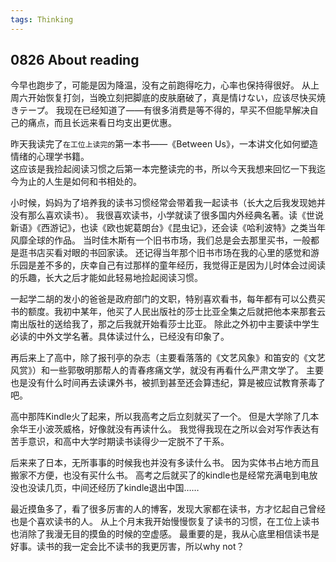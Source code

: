 ```yaml
---
tags: Thinking
---
```


## 0826 About reading 

今早也跑步了，可能是因为降温，没有之前跑得吃力，心率也保持得很好。
从上周六开始恢复打剑，当晚立刻把脚底的皮肤磨破了，真是情けない，应该尽快买焼きテープ。
我现在已经知道了——有很多消费是等不得的，早买不但能早解决自己的痛点，而且长远来看日均支出更优惠。

昨天我读完了`在工位上读完的`第一本书——《Between Us》，一本讲文化如何塑造情绪的心理学书籍。  
这应该是我捡起阅读习惯之后第一本完整读完的书，所以今天我想来回忆一下我迄今为止的人生是如何和书相处的。

小时候，妈妈为了培养我的读书习惯经常会带着我一起读书（长大之后我发现她并没有那么喜欢读书）。
我很喜欢读书，小学就读了很多国内外经典名著。读《世说新语》《西游记》，也读《欧也妮葛朗台》《昆虫记》，还会读《哈利波特》之类当年风靡全球的作品。
当时佳木斯有一个旧书市场，我们总是会去那里买书，一般都是逛书店买看对眼的书回家读。
还记得当年那个旧书市场在我的心里的感觉和游乐园是差不多的，庆幸自己有过那样的童年经历，我觉得正是因为儿时体会过阅读的乐趣，长大之后才能如此轻易地捡起阅读习惯。

一起学二胡的发小的爸爸是政府部门的文职，特别喜欢看书，每年都有可以公费买书的额度。我初中某年，他买了人民出版社的莎士比亚全集之后就把他本来那套云南出版社的送给我了，那之后我就开始看莎士比亚。
除此之外初中主要读中学生必读的中外文学名著。具体读过什么，已经没有印象了。

再后来上了高中，除了报刊亭的杂志（主要看落落的《文艺风象》和笛安的《文艺风赏》）和一些郭敬明那帮人的青春疼痛文学，就没有再看什么严肃文学了。
主要也是没有什么时间再去读课外书，被抓到甚至还会算违纪，算是被应试教育荼毒了吧。

高中那阵Kindle火了起来，所以我高考之后立刻就买了一个。
但是大学除了几本余华王小波茨威格，好像就没有再读什么。
我觉得我现在之所以会对写作表达有苦手意识，和高中大学时期读书读得少一定脱不了干系。

后来来了日本，无所事事的时候我也并没有多读什么书。
因为实体书占地方而且搬家不方便，也没有买什么书。
高考之后就买了的kindle也是经常充满电到电放没也没读几页，中间还经历了kindle退出中国……

最近摸鱼多了，看了很多厉害的人的博客，发现大家都在读书，方才忆起自己曾经也是个喜欢读书的人。
从上个月末我开始慢慢恢复了读书的习惯，在工位上读书也消除了我漫无目的摸鱼的时候的空虚感。
最重要的是，我从心底里相信读书是好事。读书的我一定会比不读书的我更厉害，所以why not？
